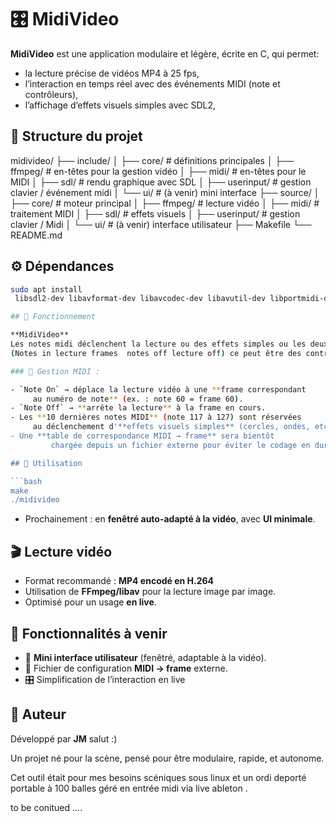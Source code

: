 # 🎛️ MidiVideo

**MidiVideo** est une application modulaire et légère, écrite en C, qui permet: 

- la lecture précise de vidéos MP4 à 25 fps,
- l’interaction en temps réel avec des événements MIDI (note et contrôleurs),
- l’affichage d’effets visuels simples avec SDL2,

## 🧱 Structure du projet

midivideo/
├── include/
│   ├── core/        # définitions principales
│   ├── ffmpeg/      # en-têtes pour la gestion vidéo
│   ├── midi/        # en-têtes pour le MIDI
│   ├── sdl/         # rendu graphique avec SDL
│   ├── userinput/   # gestion clavier / événement midi
│   └── ui/          # (à venir) mini interface
├── source/
│   ├── core/        # moteur principal
│   ├── ffmpeg/      # lecture vidéo
│   ├── midi/        # traitement MIDI
│   ├── sdl/         # effets visuels
│   ├── userinput/   # gestion clavier / Midi
│   └── ui/          # (à venir) interface utilisateur
├── Makefile
└── README.md


## ⚙️ Dépendances

```bash
sudo apt install
 libsdl2-dev libavformat-dev libavcodec-dev libavutil-dev libportmidi-dev

## 🧠 Fonctionnement

**MidiVideo** 
Les notes midi déclenchent la lecture ou des effets simples ou les deux 
(Notes in lecture frames  notes off lecture off) ce peut être des controleurs .

### 🎹 Gestion MIDI :

- `Note On` → déplace la lecture vidéo à une **frame correspondant
     au numéro de note** (ex. : note 60 = frame 60).
- `Note Off` → **arrête la lecture** à la frame en cours.
- Les **10 dernières notes MIDI** (note 117 à 127) sont réservées
     au déclenchement d'**effets visuels simples** (cercles, ondes, etc.).
- Une **table de correspondance MIDI → frame** sera bientôt
         chargée depuis un fichier externe pour éviter le codage en dur.

## 🚀 Utilisation

```bash
make
./midivideo
```
- Prochainement : en **fenêtré auto-adapté à la vidéo**, avec **UI minimale**.

## 🎬 Lecture vidéo

- Format recommandé : **MP4 encodé en H.264**
- Utilisation de **FFmpeg/libav** pour la lecture image par image.
- Optimisé pour un usage **en live**.

## 🔧 Fonctionnalités à venir

- 🔳 **Mini interface utilisateur** (fenêtré, adaptable à la vidéo).
- 📄 Fichier de configuration **MIDI → frame** externe.
- 🎛️ Simplification de l’interaction en live

## 👤 Auteur

Développé par **JM** salut :) 

Un projet né pour la scène, pensé pour être modulaire, rapide, et autonome.

Cet outil était pour mes besoins scéniques 
sous linux et un ordi deporté portable à 100 balles
géré en entrée midi via live ableton .

to be conitued ....
